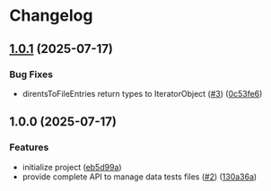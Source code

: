 # Changelog

## [1.0.1](https://github.com/cheminfo/data-test-api/compare/v1.0.0...v1.0.1) (2025-07-17)


### Bug Fixes

* direntsToFileEntries return types to IteratorObject ([#3](https://github.com/cheminfo/data-test-api/issues/3)) ([0c53fe6](https://github.com/cheminfo/data-test-api/commit/0c53fe6513fd95a060009a1fe4d23ef9dea3dad3))

## 1.0.0 (2025-07-17)


### Features

* initialize project ([eb5d99a](https://github.com/cheminfo/data-test-api/commit/eb5d99ae9b229d40409247aac933d278262902a6))
* provide complete API to manage data tests files ([#2](https://github.com/cheminfo/data-test-api/issues/2)) ([130a36a](https://github.com/cheminfo/data-test-api/commit/130a36af3826b9591840d20773ef9d177cc89867))
